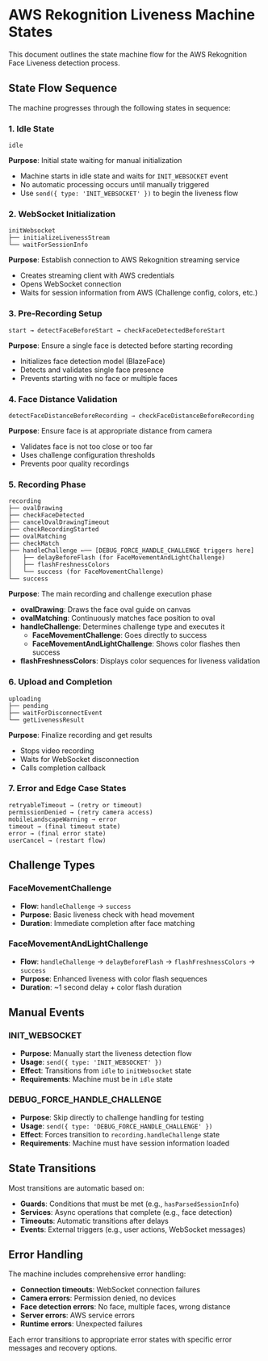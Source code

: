 # AWS Rekognition Liveness Machine States

This document outlines the state machine flow for the AWS Rekognition Face Liveness detection process.

## State Flow Sequence

The machine progresses through the following states in sequence:

### 1. Idle State
```
idle
```

**Purpose**: Initial state waiting for manual initialization
- Machine starts in idle state and waits for `INIT_WEBSOCKET` event
- No automatic processing occurs until manually triggered
- Use `send({ type: 'INIT_WEBSOCKET' })` to begin the liveness flow

### 2. WebSocket Initialization
```
initWebsocket
├── initializeLivenessStream
└── waitForSessionInfo
```

**Purpose**: Establish connection to AWS Rekognition streaming service
- Creates streaming client with AWS credentials
- Opens WebSocket connection
- Waits for session information from AWS (Challenge config, colors, etc.)

### 3. Pre-Recording Setup
```
start → detectFaceBeforeStart → checkFaceDetectedBeforeStart
```

**Purpose**: Ensure a single face is detected before starting recording
- Initializes face detection model (BlazeFace)
- Detects and validates single face presence
- Prevents starting with no face or multiple faces

### 4. Face Distance Validation
```
detectFaceDistanceBeforeRecording → checkFaceDistanceBeforeRecording
```

**Purpose**: Ensure face is at appropriate distance from camera
- Validates face is not too close or too far
- Uses challenge configuration thresholds
- Prevents poor quality recordings

### 5. Recording Phase
```
recording
├── ovalDrawing
├── checkFaceDetected
├── cancelOvalDrawingTimeout
├── checkRecordingStarted
├── ovalMatching
├── checkMatch
├── handleChallenge ←── [DEBUG_FORCE_HANDLE_CHALLENGE triggers here]
│   ├── delayBeforeFlash (for FaceMovementAndLightChallenge)
│   ├── flashFreshnessColors
│   └── success (for FaceMovementChallenge)
└── success
```

**Purpose**: The main recording and challenge execution phase
- **ovalDrawing**: Draws the face oval guide on canvas
- **ovalMatching**: Continuously matches face position to oval
- **handleChallenge**: Determines challenge type and executes it
  - **FaceMovementChallenge**: Goes directly to success
  - **FaceMovementAndLightChallenge**: Shows color flashes then success
- **flashFreshnessColors**: Displays color sequences for liveness validation

### 6. Upload and Completion
```
uploading
├── pending
├── waitForDisconnectEvent
└── getLivenessResult
```

**Purpose**: Finalize recording and get results
- Stops video recording
- Waits for WebSocket disconnection
- Calls completion callback

### 7. Error and Edge Case States
```
retryableTimeout → (retry or timeout)
permissionDenied → (retry camera access)
mobileLandscapeWarning → error
timeout → (final timeout state)
error → (final error state)  
userCancel → (restart flow)
```

## Challenge Types

### FaceMovementChallenge
- **Flow**: `handleChallenge` → `success`
- **Purpose**: Basic liveness check with head movement
- **Duration**: Immediate completion after face matching

### FaceMovementAndLightChallenge  
- **Flow**: `handleChallenge` → `delayBeforeFlash` → `flashFreshnessColors` → `success`
- **Purpose**: Enhanced liveness with color flash sequences
- **Duration**: ~1 second delay + color flash duration

## Manual Events

### INIT_WEBSOCKET
- **Purpose**: Manually start the liveness detection flow
- **Usage**: `send({ type: 'INIT_WEBSOCKET' })`
- **Effect**: Transitions from `idle` to `initWebsocket` state
- **Requirements**: Machine must be in `idle` state

### DEBUG_FORCE_HANDLE_CHALLENGE
- **Purpose**: Skip directly to challenge handling for testing
- **Usage**: `send({ type: 'DEBUG_FORCE_HANDLE_CHALLENGE' })`
- **Effect**: Forces transition to `recording.handleChallenge` state
- **Requirements**: Machine must have session information loaded

## State Transitions

Most transitions are automatic based on:
- **Guards**: Conditions that must be met (e.g., `hasParsedSessionInfo`)
- **Services**: Async operations that complete (e.g., face detection)
- **Timeouts**: Automatic transitions after delays
- **Events**: External triggers (e.g., user actions, WebSocket messages)

## Error Handling

The machine includes comprehensive error handling:
- **Connection timeouts**: WebSocket connection failures
- **Camera errors**: Permission denied, no devices
- **Face detection errors**: No face, multiple faces, wrong distance
- **Server errors**: AWS service errors
- **Runtime errors**: Unexpected failures

Each error transitions to appropriate error states with specific error messages and recovery options.
